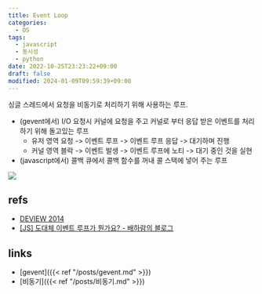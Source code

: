 ```yaml
---
title: Event Loop
categories:
  - OS
tags:
  - javascript
  - 동시성
  - python
date: 2022-10-25T23:23:22+09:00
draft: false
modified: 2024-01-09T09:59:39+09:00
---
```

싱글 스레드에서 요청을 비동기로 처리하기 위해 사용하는 루프. 

- (gevent에서) I/O 요청시 커널에 요청을 주고 커널로 부터 응답 받은 이벤트를 처리하기 위해 돌고있는 루프
	- 유저 영역 요청 -> 이벤트 루프 -> 이벤트 루프 응답 -> 대기하며 진행
	- 커널 영역 블락 -> 이벤트 발생 -> 이벤트 루프에 노티 -> 대기 중인 것을 실현	
- (javascript에서) 콜백 큐에서 콜백 함수를 꺼내 콜 스택에 넣어 주는 루프

![](https://baeharam.netlify.app/media/js/async%20callback2.png)
## refs
- [DEVIEW 2014](https://deview.kr/2014/session?seq=47)
- [[JS] 도대체 이벤트 루프가 뭔가요? - 배하람의 블로그](https://baeharam.netlify.app/posts/javascript/event-loop)


## links
- [gevent]({{< ref "/posts/gevent.md" >}})
- [비동기]({{< ref "/posts/비동기.md" >}})
